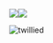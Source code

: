 <img src="https://future-phase.imgix.net/future-phase/fpheader-whitebg.png?auto=format,compress&h=150&border=1,00000000&border-radius-inner=10,10,10,10&border-radius=10,10,10,10" /><img src="https://future-phase.imgix.net/future-phase/tad-logo.jpg?auto=format,compress&h=150&border=1,00000000&border-radius-inner=10,10,10,10&border-radius=10,10,10,10" /> 

<img src="https://komarev.com/ghpvc/?username=twillied" alt="twillied" />
